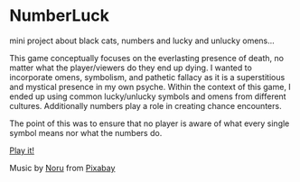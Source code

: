 # NumberLuck

mini project about black cats, numbers and lucky and unlucky omens...

This game conceptually focuses on the everlasting presence of death, no matter what the player/viewers do they end up dying. I wanted to incorporate omens, symbolism, and pathetic fallacy as it is a superstitious and mystical presence in my own psyche. Within the context of this game, I ended up using common lucky/unlucky symbols and omens from different cultures. Additionally numbers play a role in creating chance encounters.

The point of this was to ensure that no player is aware of what every single symbol means nor what the numbers do. 


[Play it!](https://duzakh.github.io/NumberLuck)

Music by <a href="https://pixabay.com/users/harumachimusic-13470593/?utm_source=link-attribution&utm_medium=referral&utm_campaign=music&utm_content=259286">Noru</a> from <a href="https://pixabay.com/music//?utm_source=link-attribution&utm_medium=referral&utm_campaign=music&utm_content=259286">Pixabay</a>
